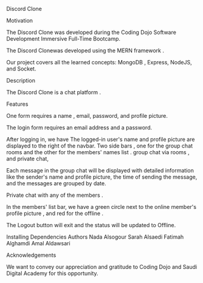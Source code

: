 Discord Clone

Motivation

The Discord Clone was developed during the Coding Dojo Software Development Immersive Full-Time Bootcamp.

The Discord Clonewas developed using the MERN framework .

Our project covers all the learned concepts: MongoDB , Express, NodeJS, and Socket.

Description

The Discord Clone is a chat platform .

Features

One form requires a name , email, password, and profile picture.

The login form requires an email address and a password.

After logging in, we have
The logged-in user's name and profile picture are displayed to the right of the navbar.
Two side bars , one for the group chat rooms and the other for the members' names list .
group chat via rooms , and private chat,

Each message in the group chat will be displayed with detailed information like the sender's name and profile picture,
the time of sending the message, and the messages are grouped by date.

Private chat with any of the members .

In the members' list bar, we have a green circle next to the online member's profile picture , and red for the offline .


The Logout button will exit and the status will be updated to Offline.


Installing Dependencies
Authors
Nada Alsogour
Sarah Alsaedi
Fatimah Alghamdi
Amal Aldawsari

Acknowledgements

We want to convey our appreciation and gratitude to Coding Dojo and Saudi Digital Academy for this opportunity.
